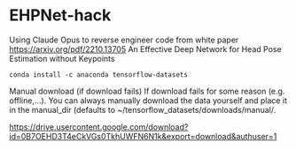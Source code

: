 # EHPNet-hack
Using Claude Opus to reverse engineer code from white paper https://arxiv.org/pdf/2210.13705 
An Effective Deep Network for Head Pose Estimation without Keypoints

```shell
conda install -c anaconda tensorflow-datasets
```
Manual download (if download fails)
If download fails for some reason (e.g. offline,...). You can always manually download the data yourself and place it in the manual_dir (defaults to ~/tensorflow_datasets/downloads/manual/.

https://drive.usercontent.google.com/download?id=0B7OEHD3T4eCkVGs0TkhUWFN6N1k&export=download&authuser=1